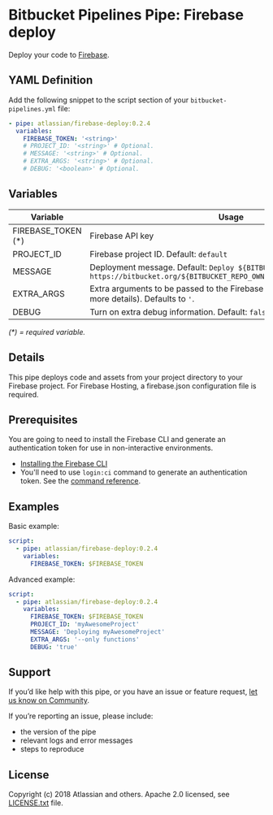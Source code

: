# Bitbucket Pipelines Pipe: Firebase deploy

Deploy your code to [Firebase](https://firebase.google.com/).

## YAML Definition

Add the following snippet to the script section of your `bitbucket-pipelines.yml` file:

```yaml
- pipe: atlassian/firebase-deploy:0.2.4
  variables:
    FIREBASE_TOKEN: '<string>'
    # PROJECT_ID: '<string>' # Optional.
    # MESSAGE: '<string>' # Optional.
    # EXTRA_ARGS: '<string>' # Optional.
    # DEBUG: '<boolean>' # Optional.
```
## Variables

| Variable              | Usage                                                       |
| --------------------- | ----------------------------------------------------------- |
| FIREBASE_TOKEN (*)    | Firebase API key |
| PROJECT_ID            | Firebase project ID. Default: `default` |
| MESSAGE               | Deployment message. Default: `Deploy ${BITBUCKET_COMMIT} from https://bitbucket.org/${BITBUCKET_REPO_OWNER}/${BITBUCKET_REPO_SLUG}` |
| EXTRA_ARGS            | Extra arguments to be passed to the Firebase CLI (see Firebase docs for more details). Defaults to `'`.
| DEBUG                 | Turn on extra debug information. Default: `false`. |

_(*) = required variable._

## Details
This pipe deploys code and assets from your project directory to your Firebase project. 
For Firebase Hosting, a firebase.json configuration file is required.

## Prerequisites

You are going to need to install the Firebase CLI and generate an authentication token for use in non-interactive environments.

* [Installing the Firebase CLI](https://firebase.google.com/docs/cli/#install_the_firebase_cli)
* You'll need to use `login:ci` command to generate an authentication token. See the [command reference](https://firebase.google.com/docs/cli/#administrative_commands).

## Examples

Basic example:

```yaml
script:
  - pipe: atlassian/firebase-deploy:0.2.4
    variables:
      FIREBASE_TOKEN: $FIREBASE_TOKEN
```

Advanced example:

```yaml
script:
  - pipe: atlassian/firebase-deploy:0.2.4
    variables:
      FIREBASE_TOKEN: $FIREBASE_TOKEN
      PROJECT_ID: 'myAwesomeProject'
      MESSAGE: 'Deploying myAwesomeProject'
      EXTRA_ARGS: '--only functions'
      DEBUG: 'true'
```

## Support
If you’d like help with this pipe, or you have an issue or feature request, [let us know on Community](https://community.atlassian.com/t5/forums/postpage/choose-node/true/interaction-style/qanda?add-tags=bitbucket-pipelines,pipes,deployment,firebase).

If you’re reporting an issue, please include:

- the version of the pipe
- relevant logs and error messages
- steps to reproduce

## License
Copyright (c) 2018 Atlassian and others.
Apache 2.0 licensed, see [LICENSE.txt](LICENSE.txt) file.
